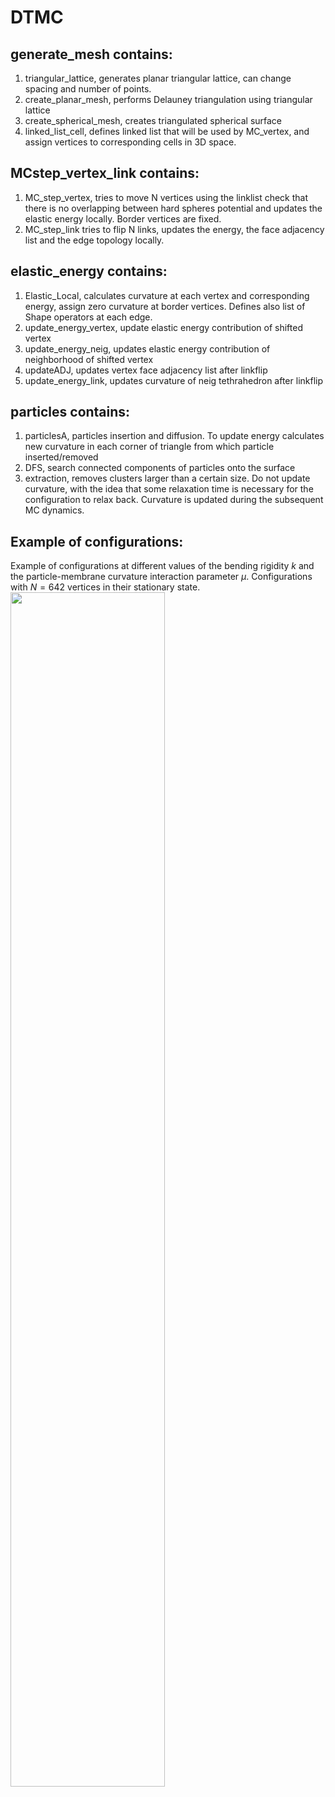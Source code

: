 # DTMC

## generate_mesh contains:

1. triangular_lattice, generates planar triangular lattice, can change spacing and number of points.
2. create_planar_mesh, performs Delauney triangulation using triangular lattice
3. create_spherical_mesh, creates triangulated spherical surface
4. linked_list_cell, defines linked list that will be used by MC_vertex, and assign vertices to corresponding cells in 3D space.


## MCstep_vertex_link contains:
1. MC_step_vertex, tries to move N vertices using the linklist check that there is no overlapping between hard spheres potential and updates the elastic energy locally. Border vertices are fixed.
2. MC_step_link tries to flip N links, updates the energy, the face adjacency list and the edge topology locally.

## elastic_energy contains:
1. Elastic_Local, calculates curvature at each vertex and corresponding energy, assign zero curvature at border vertices. Defines also list of Shape operators at each edge.
2. update_energy_vertex, update elastic energy contribution of shifted vertex
3. update_energy_neig, updates elastic energy contribution of neighborhood of shifted vertex
4. updateADJ, updates vertex face adjacency list after linkflip
5. update_energy_link, updates curvature of neig tethrahedron after linkflip

## particles contains:
1. particlesA, particles insertion and diffusion. To update energy calculates new curvature in each corner of triangle from which particle inserted/removed
2. DFS, search connected components of particles onto the surface
3. extraction, removes clusters larger than a certain size. Do not update curvature, with the idea that some relaxation time is necessary for the configuration to relax back. Curvature is updated during the subsequent MC dynamics.

## Example of configurations:
Example of configurations at different values of the bending rigidity $k$ and the particle-membrane curvature interaction parameter $\mu$. Configurations with $N=642$ vertices in their stationary state.
<img src="https://user-images.githubusercontent.com/69627774/187253745-8c2f6ae5-cb15-498e-8a42-21c20013ccef.png" width="70%" height="70%">
